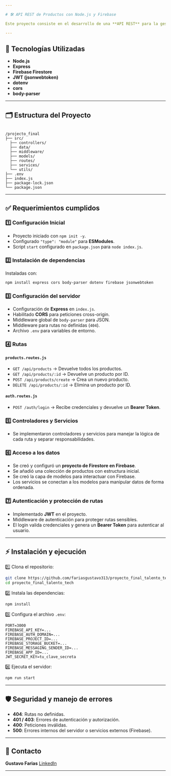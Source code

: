 ```yaml
---

# 🛠️ API REST de Productos con Node.js y Firebase

Este proyecto consiste en el desarrollo de una **API REST** para la gestión de productos de un catálogo online, permitiendo **Leer, Crear, Actualizar y Eliminar** productos de forma segura desde una tienda oficial, con autenticación y base de datos en la nube mediante **Firestore de Firebase**.

---
```


## 🚀 Tecnologías Utilizadas

- **Node.js**
- **Express**
- **Firebase Firestore**
- **JWT (jsonwebtoken)**
- **dotenv**
- **cors**
- **body-parser**

---

## 🗂️ Estructura del Proyecto

```

/projecto_final
├── src/
  ├── controllers/
  ├── data/
  ├── middleware/
  ├── models/
  ├── routes/
  ├── services/
  └── utils/
├── .env
├── index.js
├── package-lock.json
└── package.json

````

---

## ✅ Requerimientos cumplidos

### 1️⃣ Configuración Inicial
- Proyecto iniciado con `npm init -y`.
- Configurado `"type": "module"` para **ESModules**.
- Script `start` configurado en `package.json` para `node index.js`.

### 2️⃣ Instalación de dependencias
Instaladas con:
```bash
npm install express cors body-parser dotenv firebase jsonwebtoken
````

### 3️⃣ Configuración del servidor

* Configuración de **Express** en `index.js`.
* Habilitado **CORS** para peticiones cross-origin.
* Middleware global de `body-parser` para JSON.
* Middleware para rutas no definidas (`404`).
* Archivo `.env` para variables de entorno.

### 4️⃣ Rutas

#### `products.routes.js`

* `GET /api/products` → Devuelve todos los productos.
* `GET /api/products/:id` → Devuelve un producto por ID.
* `POST /api/products/create` → Crea un nuevo producto.
* `DELETE /api/products/:id` → Elimina un producto por ID.

#### `auth.routes.js`

* `POST /auth/login` → Recibe credenciales y devuelve un **Bearer Token**.

### 5️⃣ Controladores y Servicios

* Se implementaron controladores y servicios para manejar la lógica de cada ruta y separar responsabilidades.

### 6️⃣ Acceso a los datos

* Se creó y configuró un **proyecto de Firestore en Firebase**.
* Se añadió una colección de productos con estructura inicial.
* Se creó la capa de modelos para interactuar con Firebase.
* Los servicios se conectan a los modelos para manipular datos de forma ordenada.

### 7️⃣ Autenticación y protección de rutas

* Implementado **JWT** en el proyecto.
* Middleware de autenticación para proteger rutas sensibles.
* El login valida credenciales y genera un **Bearer Token** para autenticar al usuario.

---

## ⚡ Instalación y ejecución

1️⃣ Clona el repositorio:

```bash
git clone https://github.com/fariasgustavo313/proyecto_final_talento_tech.git
cd proyecto_final_talento_tech
```

2️⃣ Instala las dependencias:

```bash
npm install
```

3️⃣ Configura el archivo `.env`:

```env
PORT=3000
FIREBASE_API_KEY=...
FIREBASE_AUTH_DOMAIN=...
FIREBASE_PROJECT_ID=...
FIREBASE_STORAGE_BUCKET=...
FIREBASE_MESSAGING_SENDER_ID=...
FIREBASE_APP_ID=...
JWT_SECRET_KEY=tu_clave_secreta
```

4️⃣ Ejecuta el servidor:

```bash
npm run start
```

---

## 🛡️ Seguridad y manejo de errores

* **404**: Rutas no definidas.
* **401 / 403**: Errores de autenticación y autorización.
* **400**: Peticiones inválidas.
* **500**: Errores internos del servidor o servicios externos (Firebase).

---

## 📧 Contacto

**Gustavo Farias** [LinkedIn](https://www.linkedin.com/in/gustavoef)

---
